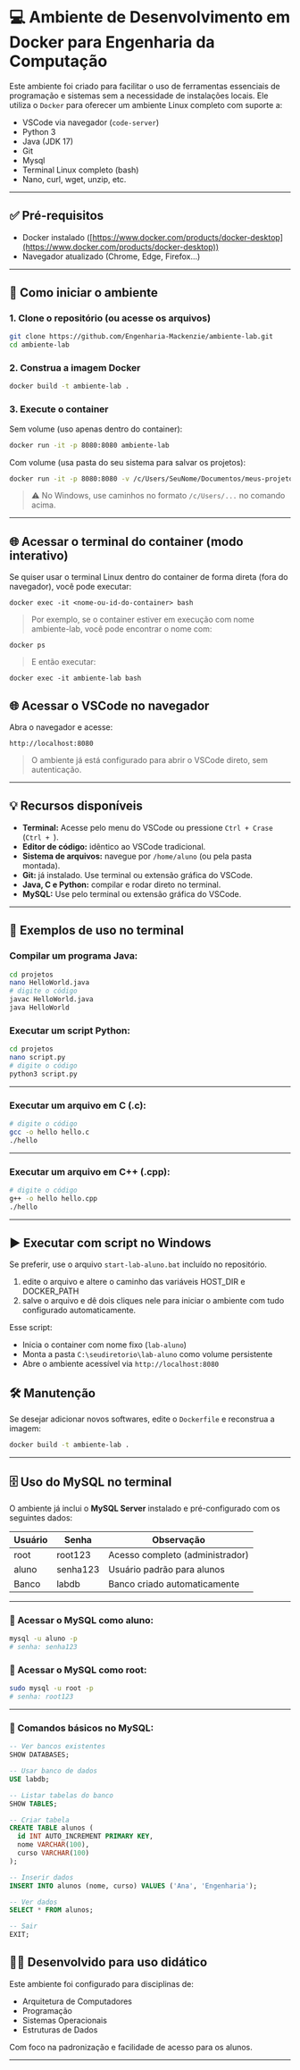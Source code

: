 # 💻 Ambiente de Desenvolvimento em Docker para Engenharia da Computação

Este ambiente foi criado para facilitar o uso de ferramentas essenciais de programação e sistemas sem a necessidade de instalações locais. Ele utiliza o `Docker` para oferecer um ambiente Linux completo com suporte a:

- VSCode via navegador (`code-server`)
- Python 3
- Java (JDK 17)
- Git
- Mysql
- Terminal Linux completo (bash)
- Nano, curl, wget, unzip, etc.

---

## ✅ Pré-requisitos

- Docker instalado ([https://www.docker.com/products/docker-desktop](https://www.docker.com/products/docker-desktop))
- Navegador atualizado (Chrome, Edge, Firefox...)

---

## 🚀 Como iniciar o ambiente

### 1. Clone o repositório (ou acesse os arquivos)

```bash
git clone https://github.com/Engenharia-Mackenzie/ambiente-lab.git
cd ambiente-lab
```

### 2. Construa a imagem Docker

```bash
docker build -t ambiente-lab .
```

### 3. Execute o container

Sem volume (uso apenas dentro do container):

```bash
docker run -it -p 8080:8080 ambiente-lab
```

Com volume (usa pasta do seu sistema para salvar os projetos):

```bash
docker run -it -p 8080:8080 -v /c/Users/SeuNome/Documentos/meus-projetos:/home/aluno/projetos ambiente-lab
```

> ⚠️ No Windows, use caminhos no formato `/c/Users/...` no comando acima.

---
## 🌐 Acessar o terminal do container (modo interativo)

Se quiser usar o terminal Linux dentro do container de forma direta (fora do navegador), você pode executar:

```
docker exec -it <nome-ou-id-do-container> bash
```

> Por exemplo, se o container estiver em execução com nome ambiente-lab, você pode encontrar o nome com:
```
docker ps
```
> E então executar:
```
docker exec -it ambiente-lab bash
```

## 🌐 Acessar o VSCode no navegador

Abra o navegador e acesse:

```
http://localhost:8080
```

> O ambiente já está configurado para abrir o VSCode direto, sem autenticação.

---

## 💡 Recursos disponíveis

- **Terminal:** Acesse pelo menu do VSCode ou pressione `Ctrl + Crase` (`Ctrl + `).
- **Editor de código:** idêntico ao VSCode tradicional.
- **Sistema de arquivos:** navegue por `/home/aluno` (ou pela pasta montada).
- **Git:** já instalado. Use terminal ou extensão gráfica do VSCode.
- **Java, C e Python:** compilar e rodar direto no terminal.
- **MySQL:** Use pelo terminal ou extensão gráfica do VSCode.



---

## 🧪 Exemplos de uso no terminal

### Compilar um programa Java:

```bash
cd projetos
nano HelloWorld.java
# digite o código
javac HelloWorld.java
java HelloWorld
```

### Executar um script Python:

```bash
cd projetos
nano script.py
# digite o código
python3 script.py
```

---
### Executar um arquivo em C (.c):

```bash
# digite o código
gcc -o hello hello.c
./hello
```

---
### Executar um arquivo em C++ (.cpp):

```bash
# digite o código
g++ -o hello hello.cpp
./hello
```

---

## ▶️ Executar com script no Windows

Se preferir, use o arquivo `start-lab-aluno.bat` incluído no repositório.  
1. edite o arquivo e altere o caminho das variáveis HOST_DIR e DOCKER_PATH
2. salve o arquivo e dê dois cliques nele para iniciar o ambiente com tudo configurado automaticamente.

Esse script:
- Inicia o container com nome fixo (`lab-aluno`)
- Monta a pasta `C:\seudiretorio\lab-aluno` como volume persistente
- Abre o ambiente acessível via `http://localhost:8080`


## 🛠 Manutenção

Se desejar adicionar novos softwares, edite o `Dockerfile` e reconstrua a imagem:

```bash
docker build -t ambiente-lab .
```

---

## 🗄️ Uso do MySQL no terminal

O ambiente já inclui o **MySQL Server** instalado e pré-configurado com os seguintes dados:

| Usuário | Senha     | Observação                       |
|--------|-----------|-----------------------------------|
| root   | root123   | Acesso completo (administrador)   |
| aluno  | senha123  | Usuário padrão para alunos        |
| Banco  | labdb     | Banco criado automaticamente      |

---

### 🔑 Acessar o MySQL como aluno:

```bash
mysql -u aluno -p
# senha: senha123
```

### 🔑 Acessar o MySQL como root:

```bash
sudo mysql -u root -p
# senha: root123
```

---

### 🔧 Comandos básicos no MySQL:

```sql
-- Ver bancos existentes
SHOW DATABASES;

-- Usar banco de dados
USE labdb;

-- Listar tabelas do banco
SHOW TABLES;

-- Criar tabela
CREATE TABLE alunos (
  id INT AUTO_INCREMENT PRIMARY KEY,
  nome VARCHAR(100),
  curso VARCHAR(100)
);

-- Inserir dados
INSERT INTO alunos (nome, curso) VALUES ('Ana', 'Engenharia');

-- Ver dados
SELECT * FROM alunos;

-- Sair
EXIT;
```

## 👨‍🏫 Desenvolvido para uso didático

Este ambiente foi configurado para disciplinas de:
- Arquitetura de Computadores
- Programação
- Sistemas Operacionais
- Estruturas de Dados

Com foco na padronização e facilidade de acesso para os alunos.


---
